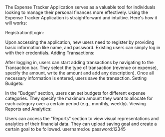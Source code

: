 The Expense Tracker Application serves as a valuable tool for individuals looking to manage their personal finances more effectively. 
Using the Expense Tracker Application is straightforward and intuitive. Here's how it will works:

Registration/Login:

Upon accessing the application, new users need to register by providing basic information like name, and password. Existing users can simply log in with their credentials.
Adding Transactions:

After logging in, users can start adding transactions by navigating to the Transaction bar.
They select the type of transaction (revenue or expense), specify the amount, write the amount and add any description).
Once all necessary information is entered, users save the transaction.
Setting Budgets:

In the "Budget" section, users can set budgets for different expense categories.
They specify the maximum amount they want to allocate for each category over a certain period (e.g., monthly, weekly).
Viewing Reports and Analytics:

Users can access the "Reports" section to view visual representations and analytics of their financial data.
They can upload saving goal and create a certain goal to be followed.
username:lou
password:12345
